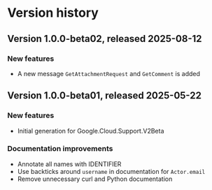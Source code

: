 # Version history

## Version 1.0.0-beta02, released 2025-08-12

### New features

- A new message `GetAttachmentRequest` and `GetComment` is added

## Version 1.0.0-beta01, released 2025-05-22

### New features

- Initial generation for Google.Cloud.Support.V2Beta

### Documentation improvements

- Annotate all names with IDENTIFIER
- Use backticks around `username` in documentation for `Actor.email`
- Remove unnecessary curl and Python documentation

